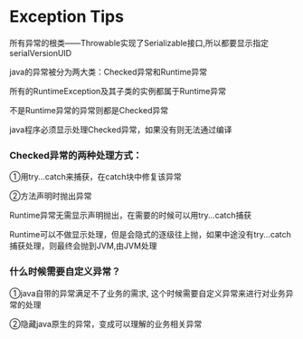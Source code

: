 # Exception Tips

所有异常的根类——Throwable实现了Serializable接口,所以都要显示指定serialVersionUID

java的异常被分为两大类：Checked异常和Runtime异常

所有的RuntimeException及其子类的实例都属于Runtime异常

不是Runtime异常的异常则都是Checked异常

java程序必须显示处理Checked异常，如果没有则无法通过编译

### Checked异常的两种处理方式：

①用try...catch来捕获，在catch块中修复该异常

②方法声明时抛出异常

Runtime异常无需显示声明抛出，在需要的时候可以用try...catch捕获

Runtime可以不做显示处理，但是会隐式的逐级往上抛，如果中途没有try...catch捕获处理，则最终会抛到JVM,由JVM处理

### 什么时候需要自定义异常？

①java自带的异常满足不了业务的需求, 这个时候需要自定义异常来进行对业务异常的处理

②隐藏java原生的异常，变成可以理解的业务相关异常

